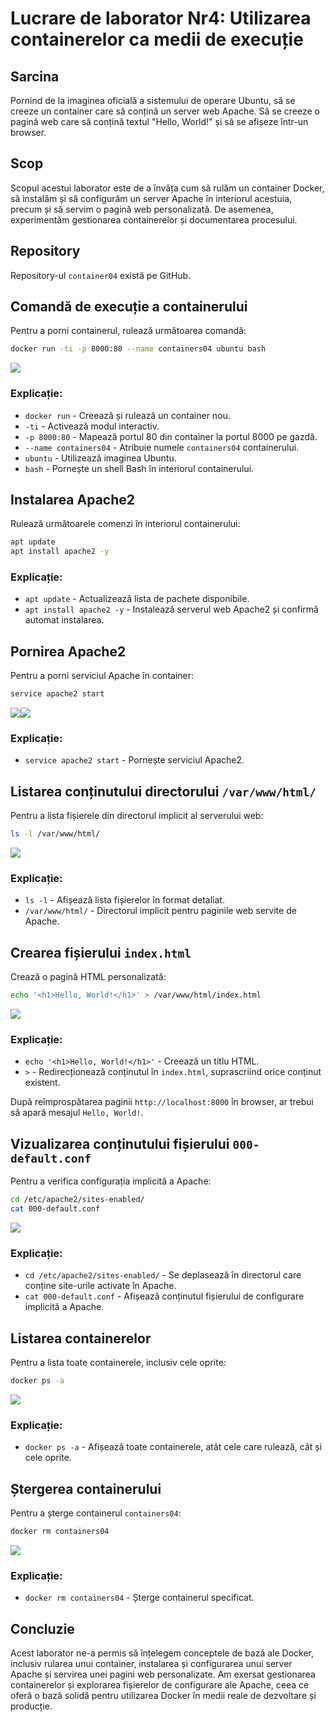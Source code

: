 # Lucrare de laborator Nr4: Utilizarea containerelor ca medii de execuție

## Sarcina
Pornind de la imaginea oficială a sistemului de operare Ubuntu, să se creeze un container care să conțină un server web Apache. Să se creeze o pagină web care să conțină textul "Hello, World!" și să se afișeze într-un browser.

## Scop
Scopul acestui laborator este de a învăța cum să rulăm un container Docker, să instalăm și să configurăm un server Apache în interiorul acestuia, precum și să servim o pagină web personalizată. De asemenea, experimentăm gestionarea containerelor și documentarea procesului.

## Repository
Repository-ul `container04` există pe GitHub.

## Comandă de execuție a containerului
Pentru a porni containerul, rulează următoarea comandă:
```bash
docker run -ti -p 8000:80 --name containers04 ubuntu bash
```
![](img/1.png)
### Explicație:
- `docker run` - Creează și rulează un container nou.
- `-ti` - Activează modul interactiv.
- `-p 8000:80` - Mapează portul 80 din container la portul 8000 pe gazdă.
- `--name containers04` - Atribuie numele `containers04` containerului.
- `ubuntu` - Utilizează imaginea Ubuntu.
- `bash` - Pornește un shell Bash în interiorul containerului.

## Instalarea Apache2
Rulează următoarele comenzi în interiorul containerului:
```bash
apt update
apt install apache2 -y
```

### Explicație:
- `apt update` - Actualizează lista de pachete disponibile.
- `apt install apache2 -y` - Instalează serverul web Apache2 și confirmă automat instalarea.

## Pornirea Apache2
Pentru a porni serviciul Apache în container:
```bash
service apache2 start
```
![](img/2.png)![](img/3.png)
### Explicație:
- `service apache2 start` - Pornește serviciul Apache2.

## Listarea conținutului directorului `/var/www/html/`
Pentru a lista fișierele din directorul implicit al serverului web:
```bash
ls -l /var/www/html/
```
![](img/4.png)
### Explicație:
- `ls -l` - Afișează lista fișierelor în format detaliat.
- `/var/www/html/` - Directorul implicit pentru paginile web servite de Apache.

## Crearea fișierului `index.html`
Crează o pagină HTML personalizată:
```bash
echo '<h1>Hello, World!</h1>' > /var/www/html/index.html
```
![](img/5.png)
### Explicație:
- `echo '<h1>Hello, World!</h1>'` - Creează un titlu HTML.
- `>` - Redirecționează conținutul în `index.html`, suprascriind orice conținut existent.

După reîmprospătarea paginii `http://localhost:8000` în browser, ar trebui să apară mesajul `Hello, World!`.

## Vizualizarea conținutului fișierului `000-default.conf`
Pentru a verifica configurația implicită a Apache:
```bash
cd /etc/apache2/sites-enabled/
cat 000-default.conf
```
![](img/6.png)
### Explicație:
- `cd /etc/apache2/sites-enabled/` - Se deplasează în directorul care conține site-urile activate în Apache.
- `cat 000-default.conf` - Afișează conținutul fișierului de configurare implicită a Apache.

## Listarea containerelor
Pentru a lista toate containerele, inclusiv cele oprite:
```bash
docker ps -a
```
![](img/7.png)
### Explicație:
- `docker ps -a` - Afișează toate containerele, atât cele care rulează, cât și cele oprite.

## Ștergerea containerului
Pentru a șterge containerul `containers04`:
```bash
docker rm containers04
```
![](img/8.png)
### Explicație:
- `docker rm containers04` - Șterge containerul specificat.

## Concluzie
Acest laborator ne-a permis să înțelegem conceptele de bază ale Docker, inclusiv rularea unui container, instalarea și configurarea unui server Apache și servirea unei pagini web personalizate. Am exersat gestionarea containerelor și explorarea fișierelor de configurare ale Apache, ceea ce oferă o bază solidă pentru utilizarea Docker în medii reale de dezvoltare și producție.

